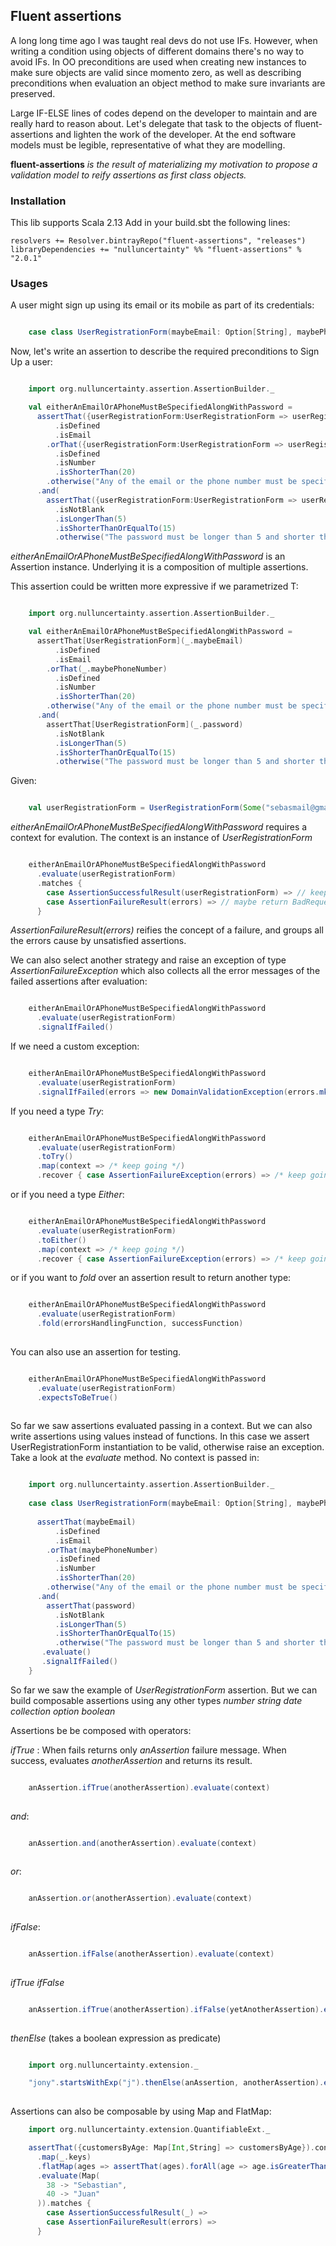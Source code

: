 ## Fluent assertions

A long long time ago I was taught real devs do not use IFs. However, when writing a condition using objects of different domains there's no way to avoid IFs. In OO  preconditions are used when creating new instances to make sure objects are valid since momento zero, as well as describing preconditions when evaluation an object method to make sure invariants are preserved.

Large IF-ELSE lines of codes depend on the developer to maintain and are really hard to reason about. Let's delegate that task to the objects of fluent-assertions and lighten the work of the developer. At the end software models must be legible, representative of what they are modelling.

__fluent-assertions__ _is the result of materializing my motivation to propose a validation model to reify assertions as first class objects._ 

### Installation

This lib supports Scala 2.13
Add in your build.sbt the following lines:
```
resolvers += Resolver.bintrayRepo("fluent-assertions", "releases")
libraryDependencies += "nulluncertainty" %% "fluent-assertions" % "2.0.1"
```

### Usages

A user might sign up using its email or its mobile as part of its credentials:

```scala

    case class UserRegistrationForm(maybeEmail: Option[String], maybePhoneNumber: Option[String], password: String)

```

Now, let's write an assertion to describe the required preconditions to Sign Up a user:

```scala

    import org.nulluncertainty.assertion.AssertionBuilder._

    val eitherAnEmailOrAPhoneMustBeSpecifiedAlongWithPassword =
      assertThat({userRegistrationForm:UserRegistrationForm => userRegistrationForm.maybeEmail})
          .isDefined
          .isEmail
        .orThat({userRegistrationForm:UserRegistrationForm => userRegistrationForm.maybePhoneNumber})
          .isDefined
          .isNumber
          .isShorterThan(20)
        .otherwise("Any of the email or the phone number must be specified")
      .and(
        assertThat({userRegistrationForm:UserRegistrationForm => userRegistrationForm.password})
          .isNotBlank
          .isLongerThan(5)
          .isShorterThanOrEqualTo(15)
          .otherwise("The password must be longer than 5 and shorter than 15"))

```

_eitherAnEmailOrAPhoneMustBeSpecifiedAlongWithPassword_ is an Assertion instance. Underlying it is a composition of multiple assertions.

This assertion could be written more expressive if we parametrized T:

```scala

    import org.nulluncertainty.assertion.AssertionBuilder._

    val eitherAnEmailOrAPhoneMustBeSpecifiedAlongWithPassword =
      assertThat[UserRegistrationForm](_.maybeEmail)
          .isDefined
          .isEmail
        .orThat(_.maybePhoneNumber)
          .isDefined
          .isNumber
          .isShorterThan(20)
        .otherwise("Any of the email or the phone number must be specified")
      .and(
        assertThat[UserRegistrationForm](_.password)
          .isNotBlank
          .isLongerThan(5)
          .isShorterThanOrEqualTo(15)
          .otherwise("The password must be longer than 5 and shorter than 15"))

```

Given:

```scala

    val userRegistrationForm = UserRegistrationForm(Some("sebasmail@gmail.com"), None, "1a2b3c$")

```

_eitherAnEmailOrAPhoneMustBeSpecifiedAlongWithPassword_ requires a context for evalution. The context is an instance of _UserRegistrationForm_

```scala

    eitherAnEmailOrAPhoneMustBeSpecifiedAlongWithPassword
      .evaluate(userRegistrationForm)
      .matches {
        case AssertionSuccessfulResult(userRegistrationForm) => // keep going
        case AssertionFailureResult(errors) => // maybe return BadRequest
      }

```

_AssertionFailureResult(errors)_ reifies the concept of a failure, and groups all the errors cause by unsatisfied assertions.

We can also select another strategy and raise an exception of type _AssertionFailureException_ which also collects all the error messages of the failed assertions after evaluation:

```scala

    eitherAnEmailOrAPhoneMustBeSpecifiedAlongWithPassword
      .evaluate(userRegistrationForm)
      .signalIfFailed()

```

If we need a custom exception:

```scala

    eitherAnEmailOrAPhoneMustBeSpecifiedAlongWithPassword
      .evaluate(userRegistrationForm)
      .signalIfFailed(errors => new DomainValidationException(errors.mkString(", ")))

```

If you need a type _Try_:

```scala

    eitherAnEmailOrAPhoneMustBeSpecifiedAlongWithPassword
      .evaluate(userRegistrationForm)
      .toTry()
      .map(context => /* keep going */)
      .recover { case AssertionFailureException(errors) => /* keep going */ }

```

or if you need a type _Either_:

```scala

    eitherAnEmailOrAPhoneMustBeSpecifiedAlongWithPassword
      .evaluate(userRegistrationForm)
      .toEither()
      .map(context => /* keep going */)
      .recover { case AssertionFailureException(errors) => /* keep going */ }

```

or if you want to _fold_ over an assertion result to return another type:

```scala

    eitherAnEmailOrAPhoneMustBeSpecifiedAlongWithPassword
      .evaluate(userRegistrationForm)
      .fold(errorsHandlingFunction, successFunction)
      
```

You can also use an assertion for testing.


```scala

    eitherAnEmailOrAPhoneMustBeSpecifiedAlongWithPassword
      .evaluate(userRegistrationForm)
      .expectsToBeTrue()
      
```

So far we saw assertions evaluated passing in a context. But we can also write assertions using values instead of functions.
In this case we assert UserRegistrationForm instantiation to be valid, otherwise raise an exception. 
Take a look at the _evaluate_ method. No context is passed in:


```scala

    import org.nulluncertainty.assertion.AssertionBuilder._
    
    case class UserRegistrationForm(maybeEmail: Option[String], maybePhoneNumber: Option[String], password: String) {
    
      assertThat(maybeEmail)
          .isDefined
          .isEmail
        .orThat(maybePhoneNumber)
          .isDefined
          .isNumber
          .isShorterThan(20)
        .otherwise("Any of the email or the phone number must be specified")
      .and(
        assertThat(password)
          .isNotBlank
          .isLongerThan(5)
          .isShorterThanOrEqualTo(15)
          .otherwise("The password must be longer than 5 and shorter than 15"))
       .evaluate()
       .signalIfFailed()
    }

```

So far we saw the example of _UserRegistrationForm_ assertion. But we can build composable assertions using any other types _number_ _string_ _date_ _collection_ _option_ _boolean_

Assertions be be composed with operators:

_ifTrue_ : When fails returns only _anAssertion_ failure message. When success, evaluates _anotherAssertion_ and returns its result.

```scala

    anAssertion.ifTrue(anotherAssertion).evaluate(context)
      
```

_and_: 

```scala

    anAssertion.and(anotherAssertion).evaluate(context)
    
```
     
_or_: 

```scala

    anAssertion.or(anotherAssertion).evaluate(context)
    
```
     

_ifFalse_: 

```scala

    anAssertion.ifFalse(anotherAssertion).evaluate(context)
      
```

_ifTrue_ _ifFalse_

```scala

    anAssertion.ifTrue(anotherAssertion).ifFalse(yetAnotherAssertion).evaluate(context)
      
```

_thenElse_ (takes a boolean expression as predicate)

```scala

    import org.nulluncertainty.extension._    

    "jony".startsWithExp("j").thenElse(anAssertion, anotherAssertion).evaluate(context)
      
```

Assertions can also be composable by using Map and FlatMap:

```scala
    import org.nulluncertainty.extension.QuantifiableExt._

    assertThat({customersByAge: Map[Int,String] => customersByAge}).containsNoDuplicates.otherwise("repeated customers not allowed")
      .map(_.keys)
      .flatMap(ages => assertThat(ages).forAll(age => age.isGreaterThanExp(18)).otherwise("all customers must be 18 years old or greater"))
      .evaluate(Map(
        38 -> "Sebastian",
        40 -> "Juan"
      )).matches {
        case AssertionSuccessfulResult(_) =>
        case AssertionFailureResult(errors) =>
      }

``` 



